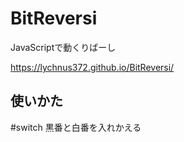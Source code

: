 # BitReversi
JavaScriptで動くりばーし

https://lychnus372.github.io/BitReversi/

## 使いかた
#switch
黒番と白番を入れかえる
